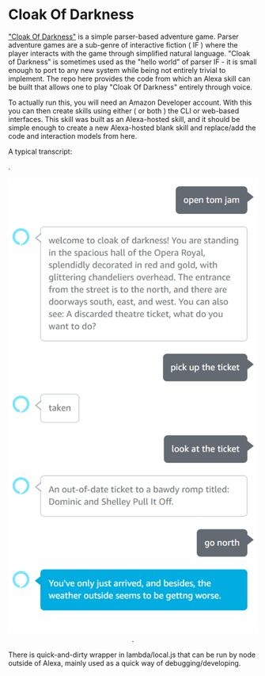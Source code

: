 # Cloak Of Darkness

["Cloak Of Darkness"](https://docs.textadventures.co.uk/quest/cloak_of_darkness.html) is a simple parser-based adventure game. Parser adventure games are a sub-genre of interactive fiction ( IF ) where the player interacts with the game through simplified natural language. "Cloak of Darkness" is sometimes used as the "hello world" of parser IF - it is small enough to port to any new system while being not entirely trivial to implement. The repo here provides the code from which an Alexa skill can be built that allows one to play "Cloak Of Darkness" entirely through voice. 

To actually run this, you will need an Amazon Developer account. With this you can then create skills using either ( or both ) the CLI or web-based interfaces. This skill was built as an Alexa-hosted skill, and it should be simple enough to create a new Alexa-hosted blank skill and replace/add the code and interaction models from here.

A typical transcript:

.<p align="center">
![Image]( https://github.com/tomgrove/CloakOfDarkness/blob/main/alexa-transcript.png)
.</p>

There is quick-and-dirty wrapper in lambda/local.js that can be run by node outside of Alexa, mainly used as a quick way of debugging/developing.
